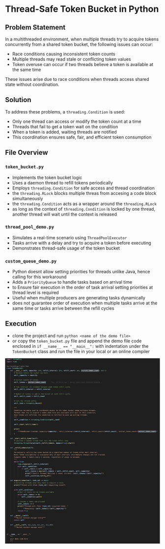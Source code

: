 # Thread-Safe Token Bucket in Python

## Problem Statement

In a multithreaded environment, when multiple threads try to acquire tokens concurrently from a shared token bucket, the following issues can occur:

- Race conditions causing inconsistent token counts
- Multiple threads may read stale or conflicting token values
- Token overuse can occur if two threads believe a token is available at the same time

These issues arise due to race conditions when threads access shared state without coordination.

## Solution

To address these problems, a `threading.Condition` is used:
- Only one thread can access or modify the token count at a time
- Threads that fail to get a token wait on the condition
- When a token is added, waiting threads are notified
- This coordination ensures safe, fair, and efficient token consumption

## File Overview

### `token_bucket.py`
- Implements the token bucket logic
- Uses a daemon thread to refill tokens periodically
- Employs `threading.Condition` for safe access and thread coordination
- the `threading.RLock` blocks multiple threas from accesing a code block simultaneously
- the `threading.Condition` acts as a wrapper around the `threading.RLock`
- as long as the context of `threading.Condition` is locked by one thread, another thread will wait until the context is released

### `thread_pool_demo.py`
- Simulates a real-time scenario using `ThreadPoolExecutor`
- Tasks arrive with a delay and try to acquire a token before executing
- Demonstrates thread-safe usage of the token bucket

### `custom_queue_demo.py`
- Python doesnt allow setting priorities for threads unlike Java, hence calling for this workaround 
- Adds a `PriorityQueue` to handle tasks based on arrival time
- to Ensure fair execution in the order of task arrival setting priorities at thread level is required
- Useful when multiple producers are generating tasks dynamically
- does not guarantee order of execution when multiple tasks arrive at the same time or tasks arrive between the refill cycles

## Execution

- clone the project and run `python <name of the demo file>`
- or copy the `token_bucket.py` file and append the demo file code enclosed in `if __name__ == "__main__":` with indentation under the `TokenBucket` class and run the file in your local or an online compiler

![Token Bucket Demo](./code_image.png)
